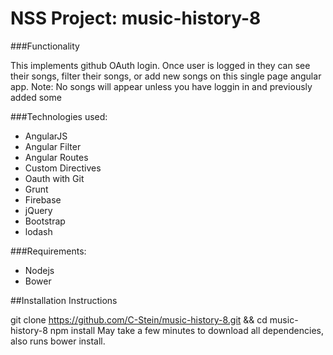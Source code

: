# NSS Project: music-history-8
 
###Functionality

This implements github OAuth login. Once user is logged in they can see their songs, filter their songs, or add new songs on this single page angular app.
Note: No songs will appear unless you have loggin in and previously added some

###Technologies used:

- AngularJS 
- Angular Filter 
- Angular Routes 
- Custom Directives
- Oauth with Git
- Grunt
- Firebase
- jQuery
- Bootstrap
- lodash

###Requirements:

- Nodejs
- Bower

##Installation Instructions

git clone https://github.com/C-Stein/music-history-8.git && cd music-history-8
npm install May take a few minutes to download all dependencies, also runs bower install.

